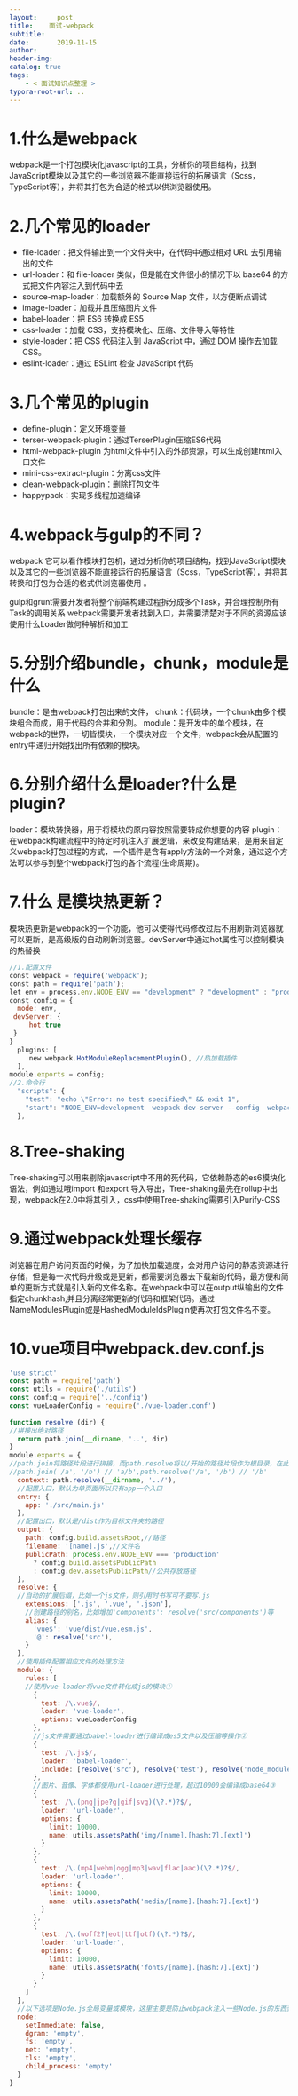 ```yaml
---
layout:     post
title:    面试-webpack
subtitle:  
date:       2019-11-15
author:     
header-img: 
catalog: true
tags:
    - < 面试知识点整理 >
typora-root-url: ..
---
```




# 1.什么是webpack

webpack是一个打包模块化javascript的工具，分析你的项目结构，找到JavaScript模块以及其它的一些浏览器不能直接运行的拓展语言（Scss，TypeScript等），并将其打包为合适的格式以供浏览器使用。

# 2.几个常见的loader

- file-loader：把文件输出到一个文件夹中，在代码中通过相对 URL 去引用输出的文件
- url-loader：和 file-loader 类似，但是能在文件很小的情况下以 base64 的方式把文件内容注入到代码中去
- source-map-loader：加载额外的 Source Map 文件，以方便断点调试
- image-loader：加载并且压缩图片文件
- babel-loader：把 ES6 转换成 ES5
- css-loader：加载 CSS，支持模块化、压缩、文件导入等特性
- style-loader：把 CSS 代码注入到 JavaScript 中，通过 DOM 操作去加载 CSS。
- eslint-loader：通过 ESLint 检查 JavaScript 代码

# 3.几个常见的plugin

- define-plugin：定义环境变量
- terser-webpack-plugin：通过TerserPlugin压缩ES6代码
- html-webpack-plugin 为html文件中引入的外部资源，可以生成创建html入口文件
- mini-css-extract-plugin：分离css文件
- clean-webpack-plugin：删除打包文件
- happypack：实现多线程加速编译

# 4.webpack与gulp的不同？

webpack 它可以看作模块打包机，通过分析你的项目结构，找到JavaScript模块以及其它的一些浏览器不能直接运行的拓展语言（Scss，TypeScript等），并将其转换和打包为合适的格式供浏览器使用 。

gulp和grunt需要开发者将整个前端构建过程拆分成多个Task，并合理控制所有Task的调用关系
webpack需要开发者找到入口，并需要清楚对于不同的资源应该使用什么Loader做何种解析和加工 

# 5.分别介绍bundle，chunk，module是什么

bundle：是由webpack打包出来的文件，
chunk：代码块，一个chunk由多个模块组合而成，用于代码的合并和分割。
module：是开发中的单个模块，在webpack的世界，一切皆模块，一个模块对应一个文件，webpack会从配置的entry中递归开始找出所有依赖的模块。

# 6.分别介绍什么是loader?什么是plugin?

loader：模块转换器，用于将模块的原内容按照需要转成你想要的内容
plugin：在webpack构建流程中的特定时机注入扩展逻辑，来改变构建结果，是用来自定义webpack打包过程的方式，一个插件是含有apply方法的一个对象，通过这个方法可以参与到整个webpack打包的各个流程(生命周期)。 

# 7.什么 是模块热更新？

 模块热更新是webpack的一个功能，他可以使得代码修改过后不用刷新浏览器就可以更新，是高级版的自动刷新浏览器。devServer中通过hot属性可以控制模块的热替换 

```JavaScript
//1.配置文件
const webpack = require('webpack');
const path = require('path');
let env = process.env.NODE_ENV == "development" ? "development" : "production";
const config = {
  mode: env,
 devServer: {
     hot:true
 }
}
  plugins: [
     new webpack.HotModuleReplacementPlugin(), //热加载插件
  ],
module.exports = config;
//2.命令行
  "scripts": {
    "test": "echo \"Error: no test specified\" && exit 1",
    "start": "NODE_ENV=development  webpack-dev-server --config  webpack.develop.config.js --hot",
  },
```

# 8.Tree-shaking

 Tree-shaking可以用来剔除javascript中不用的死代码，它依赖静态的es6模块化语法，例如通过哦import 和export 导入导出，Tree-shaking最先在rollup中出现，webpack在2.0中将其引入，css中使用Tree-shaking需要引入Purify-CSS 

# 9.通过webpack处理长缓存

浏览器在用户访问页面的时候，为了加快加载速度，会对用户访问的静态资源进行存储，但是每一次代码升级或是更新，都需要浏览器去下载新的代码，最方便和简单的更新方式就是引入新的文件名称。在webpack中可以在output纵输出的文件指定chunkhash,并且分离经常更新的代码和框架代码。通过NameModulesPlugin或是HashedModuleIdsPlugin使再次打包文件名不变。 

# 10.vue项目中webpack.dev.conf.js

```javascript
'use strict'
const path = require('path')
const utils = require('./utils')
const config = require('../config')
const vueLoaderConfig = require('./vue-loader.conf')
 
function resolve (dir) {
//拼接出绝对路径
  return path.join(__dirname, '..', dir)
}
module.exports = {
//path.join将路径片段进行拼接，而path.resolve将以/开始的路径片段作为根目录，在此之前的路径将会被丢弃
//path.join('/a', '/b') // 'a/b',path.resolve('/a', '/b') // '/b'
  context: path.resolve(__dirname, '../'),
  //配置入口，默认为单页面所以只有app一个入口
  entry: {
    app: './src/main.js'
  },
  //配置出口，默认是/dist作为目标文件夹的路径
  output: {
    path: config.build.assetsRoot,//路径
    filename: '[name].js',//文件名
    publicPath: process.env.NODE_ENV === 'production'
      ? config.build.assetsPublicPath
      : config.dev.assetsPublicPath//公共存放路径
  },
  resolve: {
  //自动的扩展后缀，比如一个js文件，则引用时书写可不要写.js
    extensions: ['.js', '.vue', '.json'],
    //创建路径的别名，比如增加'components': resolve('src/components')等
    alias: {
      'vue$': 'vue/dist/vue.esm.js',
      '@': resolve('src'),
    }
  },
  //使用插件配置相应文件的处理方法
  module: {
    rules: [
    //使用vue-loader将vue文件转化成js的模块①
      {
        test: /\.vue$/,
        loader: 'vue-loader',
        options: vueLoaderConfig
      },
      //js文件需要通过babel-loader进行编译成es5文件以及压缩等操作②
      {
        test: /\.js$/,
        loader: 'babel-loader',
        include: [resolve('src'), resolve('test'), resolve('node_modules/webpack-dev-server/client')]
      },
      //图片、音像、字体都使用url-loader进行处理，超过10000会编译成base64③
      {
        test: /\.(png|jpe?g|gif|svg)(\?.*)?$/,
        loader: 'url-loader',
        options: {
          limit: 10000,
          name: utils.assetsPath('img/[name].[hash:7].[ext]')
        }
      },
      {
        test: /\.(mp4|webm|ogg|mp3|wav|flac|aac)(\?.*)?$/,
        loader: 'url-loader',
        options: {
          limit: 10000,
          name: utils.assetsPath('media/[name].[hash:7].[ext]')
        }
      },
      {
        test: /\.(woff2?|eot|ttf|otf)(\?.*)?$/,
        loader: 'url-loader',
        options: {
          limit: 10000,
          name: utils.assetsPath('fonts/[name].[hash:7].[ext]')
        }
      }
    ]
  },
  //以下选项是Node.js全局变量或模块，这里主要是防止webpack注入一些Node.js的东西到vue中 
  node: 
    setImmediate: false,
    dgram: 'empty',
    fs: 'empty',
    net: 'empty',
    tls: 'empty',
    child_process: 'empty'
  }
}
```

